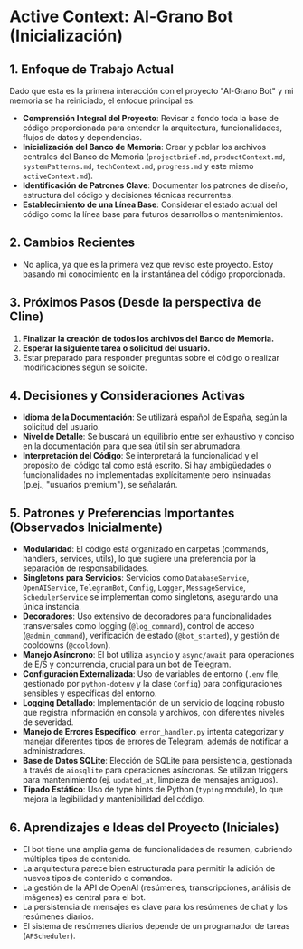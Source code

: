 # Active Context: Al-Grano Bot (Inicialización)

## 1. Enfoque de Trabajo Actual

Dado que esta es la primera interacción con el proyecto "Al-Grano Bot" y mi memoria se ha reiniciado, el enfoque principal es:

- **Comprensión Integral del Proyecto**: Revisar a fondo toda la base de código proporcionada para entender la arquitectura, funcionalidades, flujos de datos y dependencias.
- **Inicialización del Banco de Memoria**: Crear y poblar los archivos centrales del Banco de Memoria (`projectbrief.md`, `productContext.md`, `systemPatterns.md`, `techContext.md`, `progress.md` y este mismo `activeContext.md`).
- **Identificación de Patrones Clave**: Documentar los patrones de diseño, estructura del código y decisiones técnicas recurrentes.
- **Establecimiento de una Línea Base**: Considerar el estado actual del código como la línea base para futuros desarrollos o mantenimientos.

## 2. Cambios Recientes

- No aplica, ya que es la primera vez que reviso este proyecto. Estoy basando mi conocimiento en la instantánea del código proporcionada.

## 3. Próximos Pasos (Desde la perspectiva de Cline)

1.  **Finalizar la creación de todos los archivos del Banco de Memoria.**
2.  **Esperar la siguiente tarea o solicitud del usuario.**
3.  Estar preparado para responder preguntas sobre el código o realizar modificaciones según se solicite.

## 4. Decisiones y Consideraciones Activas

- **Idioma de la Documentación**: Se utilizará español de España, según la solicitud del usuario.
- **Nivel de Detalle**: Se buscará un equilibrio entre ser exhaustivo y conciso en la documentación para que sea útil sin ser abrumadora.
- **Interpretación del Código**: Se interpretará la funcionalidad y el propósito del código tal como está escrito. Si hay ambigüedades o funcionalidades no implementadas explícitamente pero insinuadas (p.ej., "usuarios premium"), se señalarán.

## 5. Patrones y Preferencias Importantes (Observados Inicialmente)

- **Modularidad**: El código está organizado en carpetas (commands, handlers, services, utils), lo que sugiere una preferencia por la separación de responsabilidades.
- **Singletons para Servicios**: Servicios como `DatabaseService`, `OpenAIService`, `TelegramBot`, `Config`, `Logger`, `MessageService`, `SchedulerService` se implementan como singletons, asegurando una única instancia.
- **Decoradores**: Uso extensivo de decoradores para funcionalidades transversales como logging (`@log_command`), control de acceso (`@admin_command`), verificación de estado (`@bot_started`), y gestión de cooldowns (`@cooldown`).
- **Manejo Asíncrono**: El bot utiliza `asyncio` y `async/await` para operaciones de E/S y concurrencia, crucial para un bot de Telegram.
- **Configuración Externalizada**: Uso de variables de entorno (`.env` file, gestionado por `python-dotenv` y la clase `Config`) para configuraciones sensibles y específicas del entorno.
- **Logging Detallado**: Implementación de un servicio de logging robusto que registra información en consola y archivos, con diferentes niveles de severidad.
- **Manejo de Errores Específico**: `error_handler.py` intenta categorizar y manejar diferentes tipos de errores de Telegram, además de notificar a administradores.
- **Base de Datos SQLite**: Elección de SQLite para persistencia, gestionada a través de `aiosqlite` para operaciones asíncronas. Se utilizan triggers para mantenimiento (ej. `updated_at`, limpieza de mensajes antiguos).
- **Tipado Estático**: Uso de type hints de Python (`typing` module), lo que mejora la legibilidad y mantenibilidad del código.

## 6. Aprendizajes e Ideas del Proyecto (Iniciales)

- El bot tiene una amplia gama de funcionalidades de resumen, cubriendo múltiples tipos de contenido.
- La arquitectura parece bien estructurada para permitir la adición de nuevos tipos de contenido o comandos.
- La gestión de la API de OpenAI (resúmenes, transcripciones, análisis de imágenes) es central para el bot.
- La persistencia de mensajes es clave para los resúmenes de chat y los resúmenes diarios.
- El sistema de resúmenes diarios depende de un programador de tareas (`APScheduler`).
